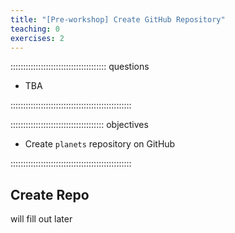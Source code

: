 ```yaml
---
title: "[Pre-workshop] Create GitHub Repository"
teaching: 0
exercises: 2
---
```


:::::::::::::::::::::::::::::::::::::: questions 

- TBA

::::::::::::::::::::::::::::::::::::::::::::::::

::::::::::::::::::::::::::::::::::::: objectives

- Create `planets` repository on GitHub

::::::::::::::::::::::::::::::::::::::::::::::::

## Create Repo

will fill out later
